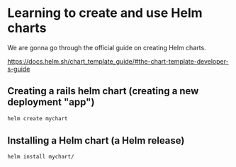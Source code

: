 # Learning to create and use Helm charts

We are gonna go through the official guide on creating Helm charts.

<https://docs.helm.sh/chart_template_guide/#the-chart-template-developer-s-guide>

## Creating a rails helm chart (creating a new deployment "app")

```sh
helm create mychart
```

## Installing a Helm chart (a Helm release)

```sh
helm install mychart/
```
